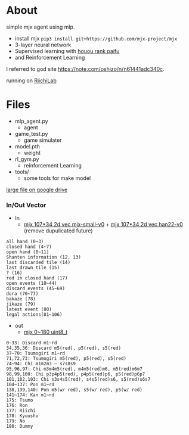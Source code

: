 # About

simple mjx agent using mlp.

- install mjx `pip3 install git+https://github.com/mjx-project/mjx`
- 3-layer neural network
- Supervised learning with [houou rank paifu](https://tenhou.net/ranking.html)
- and Reinforcement Learning

I referred to god site https://note.com/oshizo/n/n61441adc340c.

running on [RiichiLab](https://mjai.app/users/gallantg762)

# Files

- mlp_agent.py
  - agent
- game_test.py
  - game simulater
- model.pth
  - weight
- rl_gym.py
  - reinforcement Learning
- tools/
  - some tools for make model

[large file on google drive](https://drive.google.com/drive/folders/17-yovA5bIAVRWeyn_UPS6PRXCeRYvfdO?usp=drive_link)

### In/Out Vector

- In
  - [mjx 107*34 2d vec mjx-small-v0](https://github.com/mjx-project/mjx/blob/fcdac0eabf854c2a530168eda989479f41681ef9/include/mjx/internal/observation.cpp#L149) + [mjx 107*34 2d vec han22-v0](https://github.com/mjx-project/mjx/blob/fcdac0eabf854c2a530168eda989479f41681ef9/include/mjx/internal/observation.cpp#L149) (remove dupulicated future)

```
all hand (0~3)
closed hand (4~7)
open hand (8~11)
Shanten information (12, 13)
last discarded tile (14)
last drawn tile (15)
? (16)
red in closed hand (17)
open events (18~44)
discard events (45~69)
dora (70~77)
bakaze (78)
jikaze (79)
latest event (80)
legal actions(81~106)
```

- out
  - [mjx 0~180 uint8_t](https://github.com/mjx-project/mjx/blob/fcdac0eabf854c2a530168eda989479f41681ef9/include/mjx/internal/action.h#L45-L61)

```
0~33: Discard m1~rd
34,35,36: Discard m5(red), p5(red), s5(red)
37~70: Tsumogiri m1~rd
71,72,73: Tsumogiri m5(red), p5(red), s5(red)
74~94: Chi m1m2m3 ~ s7s8s9
95,96,97: Chi m3m4m5(red), m4m5(red)m6, m5(red)m6m7
98,99,100: Chi p3p4p5(red), p4p5(red)p6, p5(red)p6p7
101,102,103: Chi s3s4s5(red), s4s5(red)s6, s5(red)s6s7
104~137: Pon m1~rd
138,139,140: Pon m5(w/ red), s5(w/ red), p5(w/ red)
141~174: Kan m1~rd
175: Tsumo
176: Ron
177: Riichi
178: Kyuushu
179: No
180: Dummy
```
